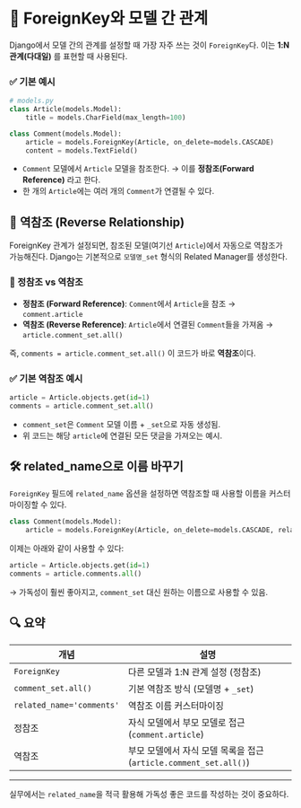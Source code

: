 # 🔗 ForeignKey와 모델 간 관계

Django에서 모델 간의 관계를 설정할 때 가장 자주 쓰는 것이 `ForeignKey`다. 이는 **1:N 관계(다대일)** 를 표현할 때 사용된다.

### ✅ 기본 예시

```python
# models.py
class Article(models.Model):
    title = models.CharField(max_length=100)

class Comment(models.Model):
    article = models.ForeignKey(Article, on_delete=models.CASCADE)
    content = models.TextField()
```

- `Comment` 모델에서 `Article` 모델을 참조한다. → 이를 **정참조(Forward Reference)** 라고 한다.
- 한 개의 `Article`에는 여러 개의 `Comment`가 연결될 수 있다.

## 🔁 역참조 (Reverse Relationship)

ForeignKey 관계가 설정되면, 참조된 모델(여기선 `Article`)에서 자동으로 역참조가 가능해진다. Django는 기본적으로 `모델명_set` 형식의 Related Manager를 생성한다.

### 🔄 정참조 vs 역참조
- **정참조 (Forward Reference)**: `Comment`에서 `Article`을 참조 → `comment.article`
- **역참조 (Reverse Reference)**: `Article`에서 연결된 `Comment`들을 가져옴 → `article.comment_set.all()`

즉, `comments = article.comment_set.all()` 이 코드가 바로 **역참조**이다.

### ✅ 기본 역참조 예시

```python
article = Article.objects.get(id=1)
comments = article.comment_set.all()
```

- `comment_set`은 `Comment` 모델 이름 + `_set`으로 자동 생성됨.
- 위 코드는 해당 `article`에 연결된 모든 댓글을 가져오는 예시.

## 🛠 related_name으로 이름 바꾸기

`ForeignKey` 필드에 `related_name` 옵션을 설정하면 역참조할 때 사용할 이름을 커스터마이징할 수 있다.

```python
class Comment(models.Model):
    article = models.ForeignKey(Article, on_delete=models.CASCADE, related_name='comments')
```

이제는 아래와 같이 사용할 수 있다:

```python
article = Article.objects.get(id=1)
comments = article.comments.all()
```

→ 가독성이 훨씬 좋아지고, `comment_set` 대신 원하는 이름으로 사용할 수 있음.

## 🔍 요약

| 개념 | 설명 |
|------|------|
| `ForeignKey` | 다른 모델과 1:N 관계 설정 (정참조) |
| `comment_set.all()` | 기본 역참조 방식 (모델명 + `_set`) |
| `related_name='comments'` | 역참조 이름 커스터마이징 |
| 정참조 | 자식 모델에서 부모 모델로 접근 (`comment.article`) |
| 역참조 | 부모 모델에서 자식 모델 목록을 접근 (`article.comment_set.all()`) |

---

실무에서는 `related_name`을 적극 활용해 가독성 좋은 코드를 작성하는 것이 중요하다.

